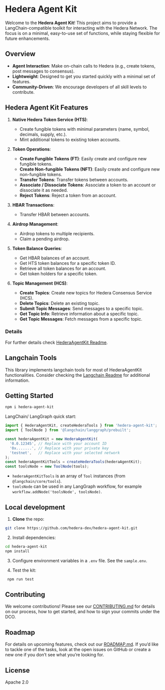 # Hedera Agent Kit

Welcome to the **Hedera Agent Kit**! This project aims to provide a LangChain-compatible toolkit for interacting with the Hedera Network. The focus is on a minimal, easy-to-use set of functions, while staying flexible for future enhancements.

## Overview

- **Agent Interaction**: Make on-chain calls to Hedera (e.g., create tokens, post messages to consensus).
- **Lightweight**: Designed to get you started quickly with a minimal set of features.
- **Community-Driven**: We encourage developers of all skill levels to contribute.

## Hedera Agent Kit Features

1. **Native Hedera Token Service (HTS)**:
    - Create fungible tokens with minimal parameters (name, symbol, decimals, supply, etc.).
    - Mint additional tokens to existing token accounts.

2. **Token Operations**:
    - **Create Fungible Tokens (FT)**: Easily create and configure new fungible tokens.
    - **Create Non-fungible Tokens (NFT)**: Easily create and configure new non-fungible tokens.
    - **Transfer Tokens**: Transfer tokens between accounts.
    - **Associate / Dissociate Tokens**: Associate a token to an account or dissociate it as needed.
    - **Reject Tokens**: Reject a token from an account.

3. **HBAR Transactions**:
    - Transfer HBAR between accounts.

4. **Airdrop Management**:
    - Airdrop tokens to multiple recipients.
    - Claim a pending airdrop.

5. **Token Balance Queries**:
    - Get HBAR balances of an account.
    - Get HTS token balances for a specific token ID.
    - Retrieve all token balances for an account.
    - Get token holders for a specific token.

6. **Topic Management (HCS)**:
    - **Create Topics**: Create new topics for Hedera Consensus Service (HCS).
    - **Delete Topics**: Delete an existing topic.
    - **Submit Topic Messages**: Send messages to a specific topic.
    - **Get Topic Info**: Retrieve information about a specific topic.
    - **Get Topic Messages**: Fetch messages from a specific topic.

### Details
For further details check [HederaAgentKit Readme](./src/agent/README.md).

## Langchain Tools
This library implements langchain tools for most of HederaAgentKit functionalities. 
Consider checking the [Langchain Readme](./src/langchain/README.md) for additional information.

## Getting Started

```bash
npm i hedera-agent-kit
```

LangChain/ LangGraph quick start:

```js
import { HederaAgentKit, createHederaTools } from 'hedera-agent-kit';
import { ToolNode } from '@langchain/langgraph/prebuilt';

const hederaAgentKit = new HederaAgentKit(
  '0.0.12345', // Replace with your account ID
  '0x.......', // Replace with your private key
  'testnet',   // Replace with your selected network
);
const hederaAgentKitTools = createHederaTools(hederaAgentKit);
const toolsNode = new ToolNode(tools);

```
- `hederaAgentKitTools` is an array of `Tool` instances
  (from `@langchain/core/tools`).
- `toolsNode` can be used in any LangGraph workflow,
  for example `workflow.addNode('toolsNode', toolsNode)`.

## Local development

1. **Clone** the repo:

```bash
git clone https://github.com/hedera-dev/hedera-agent-kit.git
```

2. Install dependencies:

```bash
cd hedera-agent-kit
npm install
```

3. Configure environment variables in a `.env` file. See the `sample.env`.

4. Test the kit:

```bash
 npm run test
```

## Contributing

We welcome contributions! Please see our [CONTRIBUTING.md](https://github.com/hedera-dev/hedera-agent-kit/blob/main/CONTRIBUTING.md) for details on our process, how to get started, and how to sign your commits under the DCO.

## Roadmap

For details on upcoming features, check out our [ROADMAP.md](https://github.com/hedera-dev/hedera-agent-kit/blob/main/ROADMAP.md). If you’d like to tackle one of the tasks, look at the open issues on GitHub or create a new one if you don’t see what you’re looking for.

## License

Apache 2.0
